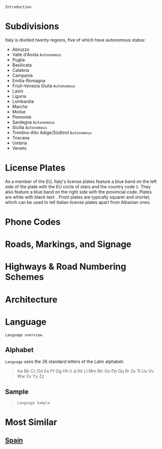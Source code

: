 `Introduction`

# Subdivisions

Italy is divided twenty regions, five of which have autonomous status:

- Abruzzo
- Valle d'Aosta `Autonomous`
- Puglia
- Basilicata
- Calabria
- Campania
- Emilia-Romagna
- Friuli-Venezia Giulia `Autonomous`
- Lazio
- Liguria
- Lombardia
- Marche
- Molise
- Piemonte
- Sardegna `Autonomous`
- Sicilia `Autonomous`
- Trentino-Alto Adige/Südtirol `Autonomous`
- Toscana
- Umbria
- Veneto

<CountryMap code="ITA" scale="2500" />

# License Plates

As a member of the EU, Italy's license plates feature a blue band on the left side of the plate with the EU circle of stars and the country code `I`. They also feature a blue band on the right side with the provincial code. Plates are white with black text: <LicensePlate style="eu" code="I" format="AB 123CD" rightBandColor="blue" />. Front plates are typically squarer and shorter, which can be used to tell Italian license plates apart from Albanian ones.

# Phone Codes

# Roads, Markings, and Signage

# Highways & Road Numbering Schemes

# Architecture

# Language

`Language overview`

## Alphabet

`Language` uses the 26 standard letters of the Latin alphabet:

> Aa Bb Cc Dd Ee Ff Gg Hh Ii Jj Kk Ll Mm Nn Oo Pp Qq Rr Ss Tt Uu Vv Ww Xx Yy Zz

## Sample

> `Language Sample`

# Most Similar

## [Spain](/countries/ESP)
